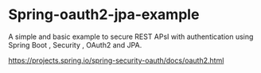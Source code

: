 # Spring-oauth2-jpa-example
A simple and basic example  to secure REST APsI with authentication using Spring Boot , Security , OAuth2 and JPA.

https://projects.spring.io/spring-security-oauth/docs/oauth2.html
